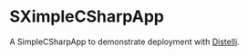 SXimpleCSharpApp
===============

A SimpleCSharpApp to demonstrate deployment with <a href="https://www.distelli.com">Distelli</a>.

